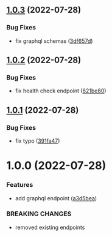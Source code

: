 ## [1.0.3](https://github.com/garredow/podcloud-api/compare/v1.0.2...v1.0.3) (2022-07-28)


### Bug Fixes

* fix graphql schemas ([3df657d](https://github.com/garredow/podcloud-api/commit/3df657d5d480688d9d9bf2adb9b9336494f804a7))

## [1.0.2](https://github.com/garredow/podcloud-api/compare/v1.0.1...v1.0.2) (2022-07-28)


### Bug Fixes

* fix health check endpoint ([621be80](https://github.com/garredow/podcloud-api/commit/621be801f67c9078148cff9702a1328915d84151))

## [1.0.1](https://github.com/garredow/podcloud-api/compare/v1.0.0...v1.0.1) (2022-07-28)


### Bug Fixes

* fix typo ([391fa47](https://github.com/garredow/podcloud-api/commit/391fa47e854cb56a4dd1615f07f617609c30cfab))

# 1.0.0 (2022-07-28)


### Features

* add graphql endpoint ([a3d5bea](https://github.com/garredow/podcloud-api/commit/a3d5bea91fb98651d5c3ed3477efea20d53ef32e))


### BREAKING CHANGES

* removed existing endpoints
